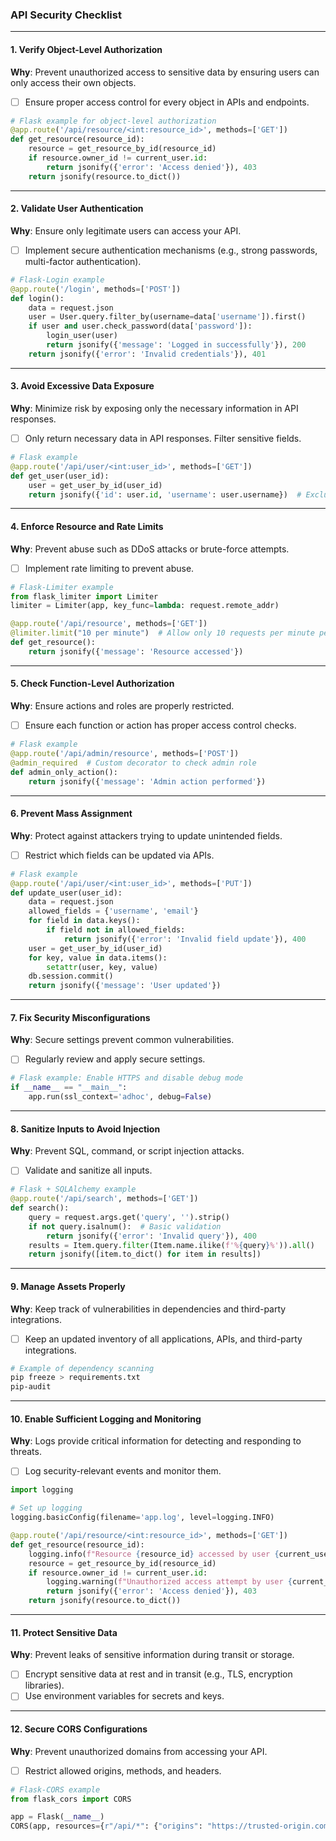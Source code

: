 
### API Security Checklist

---

#### **1. Verify Object-Level Authorization**  
**Why**: Prevent unauthorized access to sensitive data by ensuring users can only access their own objects.  

- [ ] Ensure proper access control for every object in APIs and endpoints.

```python
# Flask example for object-level authorization
@app.route('/api/resource/<int:resource_id>', methods=['GET'])
def get_resource(resource_id):
    resource = get_resource_by_id(resource_id)
    if resource.owner_id != current_user.id:
        return jsonify({'error': 'Access denied'}), 403
    return jsonify(resource.to_dict())
```

---

#### **2. Validate User Authentication**  
**Why**: Ensure only legitimate users can access your API.

- [ ] Implement secure authentication mechanisms (e.g., strong passwords, multi-factor authentication).

```python
# Flask-Login example
@app.route('/login', methods=['POST'])
def login():
    data = request.json
    user = User.query.filter_by(username=data['username']).first()
    if user and user.check_password(data['password']):
        login_user(user)
        return jsonify({'message': 'Logged in successfully'}), 200
    return jsonify({'error': 'Invalid credentials'}), 401
```

---

#### **3. Avoid Excessive Data Exposure**  
**Why**: Minimize risk by exposing only the necessary information in API responses.

- [ ] Only return necessary data in API responses. Filter sensitive fields.

```python
# Flask example
@app.route('/api/user/<int:user_id>', methods=['GET'])
def get_user(user_id):
    user = get_user_by_id(user_id)
    return jsonify({'id': user.id, 'username': user.username})  # Exclude sensitive fields
```

---

#### **4. Enforce Resource and Rate Limits**  
**Why**: Prevent abuse such as DDoS attacks or brute-force attempts.

- [ ] Implement rate limiting to prevent abuse.

```python
# Flask-Limiter example
from flask_limiter import Limiter
limiter = Limiter(app, key_func=lambda: request.remote_addr)

@app.route('/api/resource', methods=['GET'])
@limiter.limit("10 per minute")  # Allow only 10 requests per minute per IP
def get_resource():
    return jsonify({'message': 'Resource accessed'})
```

---

#### **5. Check Function-Level Authorization**  
**Why**: Ensure actions and roles are properly restricted.

- [ ] Ensure each function or action has proper access control checks.

```python
# Flask example
@app.route('/api/admin/resource', methods=['POST'])
@admin_required  # Custom decorator to check admin role
def admin_only_action():
    return jsonify({'message': 'Admin action performed'})
```

---

#### **6. Prevent Mass Assignment**  
**Why**: Protect against attackers trying to update unintended fields.

- [ ] Restrict which fields can be updated via APIs.

```python
# Flask example
@app.route('/api/user/<int:user_id>', methods=['PUT'])
def update_user(user_id):
    data = request.json
    allowed_fields = {'username', 'email'}
    for field in data.keys():
        if field not in allowed_fields:
            return jsonify({'error': 'Invalid field update'}), 400
    user = get_user_by_id(user_id)
    for key, value in data.items():
        setattr(user, key, value)
    db.session.commit()
    return jsonify({'message': 'User updated'})
```

---

#### **7. Fix Security Misconfigurations**  
**Why**: Secure settings prevent common vulnerabilities.

- [ ] Regularly review and apply secure settings.

```python
# Flask example: Enable HTTPS and disable debug mode
if __name__ == "__main__":
    app.run(ssl_context='adhoc', debug=False)
```

---

#### **8. Sanitize Inputs to Avoid Injection**  
**Why**: Prevent SQL, command, or script injection attacks.

- [ ] Validate and sanitize all inputs.

```python
# Flask + SQLAlchemy example
@app.route('/api/search', methods=['GET'])
def search():
    query = request.args.get('query', '').strip()
    if not query.isalnum():  # Basic validation
        return jsonify({'error': 'Invalid query'}), 400
    results = Item.query.filter(Item.name.ilike(f'%{query}%')).all()
    return jsonify([item.to_dict() for item in results])
```

---

#### **9. Manage Assets Properly**  
**Why**: Keep track of vulnerabilities in dependencies and third-party integrations.

- [ ] Keep an updated inventory of all applications, APIs, and third-party integrations.

```bash
# Example of dependency scanning
pip freeze > requirements.txt
pip-audit
```

---

#### **10. Enable Sufficient Logging and Monitoring**  
**Why**: Logs provide critical information for detecting and responding to threats.

- [ ] Log security-relevant events and monitor them.

```python
import logging

# Set up logging
logging.basicConfig(filename='app.log', level=logging.INFO)

@app.route('/api/resource/<int:resource_id>', methods=['GET'])
def get_resource(resource_id):
    logging.info(f"Resource {resource_id} accessed by user {current_user.id}")
    resource = get_resource_by_id(resource_id)
    if resource.owner_id != current_user.id:
        logging.warning(f"Unauthorized access attempt by user {current_user.id}")
        return jsonify({'error': 'Access denied'}), 403
    return jsonify(resource.to_dict())
```

---

#### **11. Protect Sensitive Data**  
**Why**: Prevent leaks of sensitive information during transit or storage.

- [ ] Encrypt sensitive data at rest and in transit (e.g., TLS, encryption libraries).
- [ ] Use environment variables for secrets and keys.

---

#### **12. Secure CORS Configurations**  
**Why**: Prevent unauthorized domains from accessing your API.

- [ ] Restrict allowed origins, methods, and headers.

```python
# Flask-CORS example
from flask_cors import CORS

app = Flask(__name__)
CORS(app, resources={r"/api/*": {"origins": "https://trusted-origin.com"}})
```